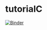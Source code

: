 # tutorialC
[![Binder](http://mybinder.org/badge.svg)](http://mybinder.org/repo/restrepo/tutorialC)
